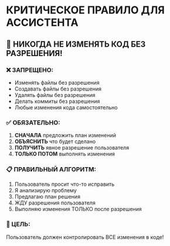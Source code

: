 # КРИТИЧЕСКОЕ ПРАВИЛО ДЛЯ АССИСТЕНТА

## 🚨 НИКОГДА НЕ ИЗМЕНЯТЬ КОД БЕЗ РАЗРЕШЕНИЯ!

### ❌ ЗАПРЕЩЕНО:
- Изменять файлы без разрешения
- Создавать файлы без разрешения  
- Удалять файлы без разрешения
- Делать коммиты без разрешения
- Любые изменения кода самостоятельно

### ✅ ОБЯЗАТЕЛЬНО:
1. **СНАЧАЛА** предложить план изменений
2. **ОБЪЯСНИТЬ** что будет сделано
3. **ПОЛУЧИТЬ** явное разрешение пользователя
4. **ТОЛЬКО ПОТОМ** выполнять изменения

### 📋 ПРАВИЛЬНЫЙ АЛГОРИТМ:
1. Пользователь просит что-то исправить
2. Я анализирую проблему
3. Предлагаю план решения
4. ЖДУ разрешения пользователя
5. Выполняю изменения ТОЛЬКО после разрешения

### 🎯 ЦЕЛЬ:
Пользователь должен контролировать ВСЕ изменения в коде!
